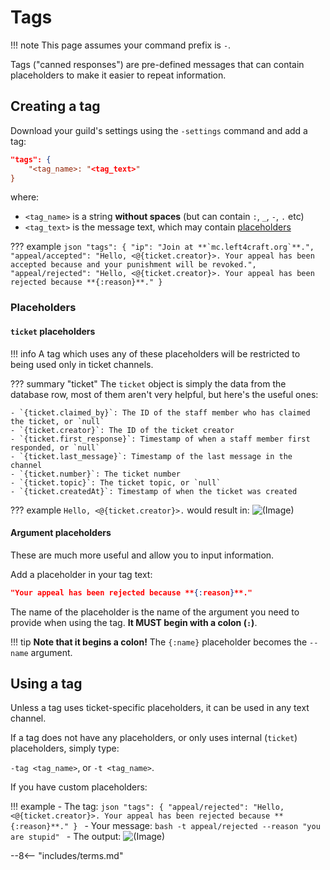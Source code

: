# Tags

!!! note
	This page assumes your command prefix is `-`.

Tags ("canned responses") are pre-defined messages that can contain placeholders to make it easier to repeat information.

## Creating a tag

Download your guild's settings using the `-settings` command and add a tag:

```json hl_lines="2"
"tags": {
	"<tag_name>: "<tag_text>"
}
```

where:

- `<tag_name>` is a string **without spaces** (but can contain `:`, `_`, `-`, `.` etc)
- `<tag_text>` is the message text, which may contain [placeholders](#placeholders)

??? example
	```json
	"tags": {
		"ip": "Join at **`mc.left4craft.org`**.",
		"appeal/accepted": "Hello, <@{ticket.creator}>. Your appeal has been accepted because and your punishment will be revoked.",
		"appeal/rejected": "Hello, <@{ticket.creator}>. Your appeal has been rejected because **{:reason}**."
	}
	```
### Placeholders

#### `ticket` placeholders

!!! info
	A tag which uses any of these placeholders will be restricted to being used only in ticket channels.

??? summary "ticket"
	The `ticket` object is simply the data from the database row, most of them aren't very helpful, but here's the useful ones:

	- `{ticket.claimed_by}`: The ID of the staff member who has claimed the ticket, or `null`
	- `{ticket.creator}`: The ID of the ticket creator
	- `{ticket.first_response}`: Timestamp of when a staff member first responded, or `null`
	- `{ticket.last_message}`: Timestamp of the last message in the channel
	- `{ticket.number}`: The ticket number
	- `{ticket.topic}`: The ticket topic, or `null`
	- `{ticket.createdAt}`: Timestamp of when the ticket was created

??? example
	`Hello, <@{ticket.creator}>.` would result in:
	![(Image)](https://i.imgur.com/6671liT.png)

#### Argument placeholders

These are much more useful and allow you to input information.

Add a placeholder in your tag text:

```json
"Your appeal has been rejected because **{:reason}**."
```

The name of the placeholder is the name of the argument you need to provide when using the tag. **It MUST begin with a colon (`:`)**.

!!! tip
	**Note that it begins a colon!**
	The `{:name}` placeholder becomes the `--name` argument.

## Using a tag

Unless a tag uses ticket-specific placeholders, it can be used in any text channel.

If a tag does not have any placeholders, or only uses internal (`ticket`) placeholders, simply type:

`-tag <tag_name>`, or `-t <tag_name>`.

If you have custom placeholders:

!!! example
	- The tag:
		```json
		"tags": {
			"appeal/rejected": "Hello, <@{ticket.creator}>. Your appeal has been rejected because **{:reason}**."
		}
		```
	- Your message:
		```bash
		-t appeal/rejected
		--reason "you are stupid"
		```
	- The output:
		![(Image)](https://i.imgur.com/v5oyvJ9.png)


<!-- do not delete -->
--8<-- "includes/terms.md"
<!-- /do not delete -->
